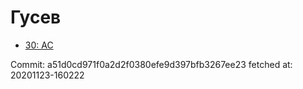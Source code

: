 # Гусев
- [30: AC](30.md)

Commit: a51d0cd971f0a2d2f0380efe9d397bfb3267ee23
 fetched at: 20201123-160222
